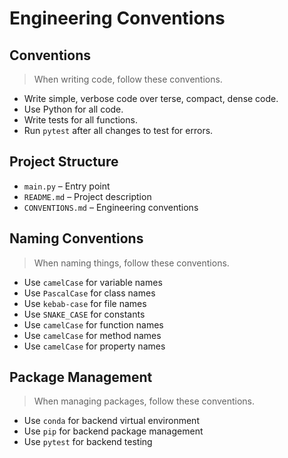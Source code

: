 # Engineering Conventions

## Conventions

> When writing code, follow these conventions.

- Write simple, verbose code over terse, compact, dense code.
- Use Python for all code.
- Write tests for all functions.
- Run `pytest` after all changes to test for errors.

## Project Structure

- `main.py` – Entry point
- `README.md` – Project description
- `CONVENTIONS.md` – Engineering conventions

## Naming Conventions

> When naming things, follow these conventions.

- Use `camelCase` for variable names
- Use `PascalCase` for class names
- Use `kebab-case` for file names
- Use `SNAKE_CASE` for constants
- Use `camelCase` for function names
- Use `camelCase` for method names
- Use `camelCase` for property names

## Package Management

> When managing packages, follow these conventions.

- Use `conda` for backend virtual environment
- Use `pip` for backend package management
- Use `pytest` for backend testing
